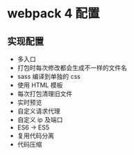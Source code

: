 # webpack 4 配置
## 实现配置
- 多入口
- 打包时每次修改都会生成不一样的文件名
- sass 编译到单独的 css
- 使用 HTML 模板
- 每次打包清理旧文件
- 实时预览
- 自定义请求代理
- 自定义 ip 及端口
- ES6 -> ES5
- 复用代码分离
- 代码压缩
